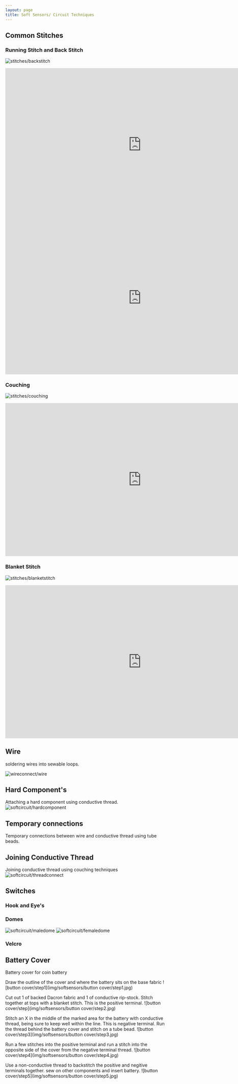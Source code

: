 ```yaml
---
layout: page
title: Soft Sensors/ Circuit Techniques
---
```

## Common Stitches
  
### Running Stitch and Back Stitch  
![stitches/backstitch](img/softsensors/stitches/backstitch.jpg)
<iframe width="854" height="480" src="https://www.youtube.com/embed/rZ_wVC84UmM" frameborder="0" allowfullscreen></iframe>
<iframe width="854" height="480" src="https://www.youtube.com/embed/W4nhj8kMpAI" frameborder="0" allowfullscreen></iframe>
  
### Couching  
![stitches/couching](img/softsensors/stitches/couching.jpg)
<iframe width="854" height="480" src="https://www.youtube.com/embed/4X4LC8FGAsM" frameborder="0" allowfullscreen></iframe>
  
### Blanket Stitch
![stitches/blanketstitch](img/softsensors/stitches/blanketstitch.jpg)
<iframe width="854" height="480" src="https://www.youtube.com/embed/Wcf9iJHST94" frameborder="0" allowfullscreen></iframe>
  
  
  
## Wire
soldering wires into sewable loops.
  
![wireconnect/wire](img/softsensors/wireconnect/wire.png)
  
## Hard Component's
Attaching a hard component using conductive thread.
![softcircuit/hardcomponent](img/softsensors/softcircuit/hardcomponent.jpg)
  
## Temporary connections
Temporary connections between wire and conductive thread using tube beads.
  
  
## Joining Conductive Thread
Joining conductive thread using couching techniques
![softcircuit/threadconnect](img/softsensors/softcircuit/threadconnect.jpg)
  
## Switches
### Hook and Eye's
  
### Domes
![softcircuit/maledome](img/softsensors/softcircuit/maledome.jpg)
![softcircuit/femaledome](img/softsensors/softcircuit/femaledome.jpg)
  
### Velcro
  
  
## Battery Cover
Battery cover for coin battery
  
Draw the outline of the cover and where the battery sits on the base fabric
![button cover/step1](img/softsensors/button cover/step1.jpg)
  
Cut out 1 of backed Dacron fabric and 1 of conductive rip-stock. Stitch together at tops with a blanket stitch. This is the positive terminal.
![button cover/step](img/softsensors/button cover/step2.jpg)
  
Stitch an X in the middle of the marked area for the battery with conductive thread, being sure to keep well within the line. This is negative terminal. Run the thread behind the battery cover and stitch on a tube bead.
![button cover/step3](img/softsensors/button cover/step3.jpg)
  
Run a few stitches into the positive terminal and run a stitch into the opposite side of the cover from the negative terminal thread.
![button cover/step4](img/softsensors/button cover/step4.jpg)
  
Use a non-conductive thread to backstitch the positive and negitive terminals together. sew on other components and insert battery. 
![button cover/step5](img/softsensors/button cover/step5.jpg)


